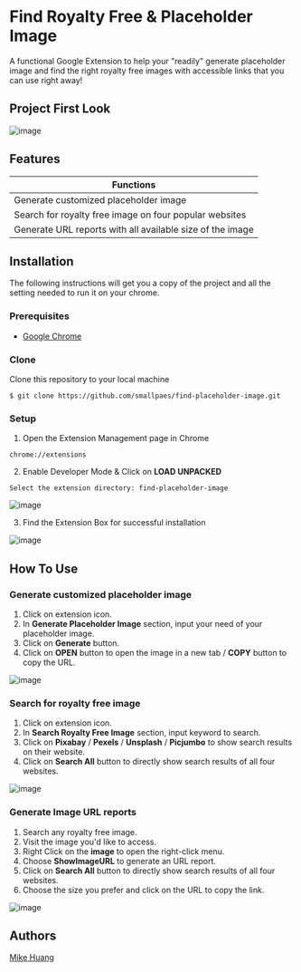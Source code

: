 # Find Royalty Free & Placeholder Image

A functional Google Extension to help your "readily" generate placeholder image and find the right royalty free images with accessible links that you can use right away!

## Project First Look
![image](https://drive.google.com/uc?export=view&id=1VCcpHPT9fNrS4Pwa8VwBi8oplMRqSApc)


## Features
| Functions                                                    |
| ------------------------------------------------------------ |
| Generate customized placeholder image                        |
| Search for royalty free image on four popular websites       |
| Generate URL reports with all available size of the image    |

## Installation
The following instructions will get you a copy of the project and all the setting needed to run it on your chrome.


### Prerequisites

- [Google Chrome](https://www.google.com/chrome/)

### Clone

Clone this repository to your local machine

```
$ git clone https://github.com/smallpaes/find-placeholder-image.git
```

### Setup

1. Open the Extension Management page in Chrome

```
chrome://extensions
```

2. Enable Developer Mode & Click on **LOAD UNPACKED**

```
Select the extension directory: find-placeholder-image
```

 ![image](https://drive.google.com/uc?export=view&id=1peOwDvpeI94OF11P2fK9EPOtXyQb3S0Y)

3. Find the Extension Box for successful installation

![image](https://drive.google.com/uc?export=view&id=1lQP83ILin-mz9qAqwWgXpomIrpyg0HlI)

## How To Use
### Generate customized placeholder image
1. Click on extension icon.
2. In **Generate Placeholder Image** section, input your need of your placeholder image.
3. Click on **Generate** button.
4. Click on **OPEN** button to open the image in a new tab / **COPY** button to copy the URL.


![image](https://drive.google.com/uc?export=view&id=168oWaaj-5HCyKiU66hWwUbBQPTZZuZmO)


### Search for royalty free image 
1. Click on extension icon.
2. In **Search Royalty Free Image** section, input keyword to search.
3. Click on **Pixabay** / **Pexels** / **Unsplash** / **Picjumbo** to show search results on their website.
4. Click on **Search All** button to directly show search results of all four websites.


![image](https://drive.google.com/uc?export=view&id=16LbxA3X4ix05J5HgSXzgEDcnnpcKz0W2)


### Generate Image URL reports
1. Search any royalty free image.
2. Visit the image you'd like to access.
3. Right Click on the **image** to open the right-click menu.
4. Choose **ShowImageURL** to generate an URL report.
5. Click on **Search All** button to directly show search results of all four websites.
6. Choose the size you prefer and click on the URL to copy the link.


![image](https://drive.google.com/uc?export=view&id=1S1fbCiE9s81OWGZOC4d3NTKK_aToFgvT)

## Authors
[Mike Huang](https://github.com/smallpaes)